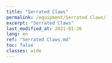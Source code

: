```yaml
---
title: "Serrated Claws"
permalink: /equipment/Serrated Claws/
excerpt: "Serrated Claws"
last_modified_at: 2021-01-26
lang: en
ref: "Serrated Claws.md"
toc: false
classes: wide
---
```


